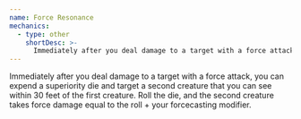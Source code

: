 ```yaml
---
name: Force Resonance
mechanics:
  - type: other
    shortDesc: >-
      Immediately after you deal damage to a target with a force attack, you can expend a superiority die and target a second creature that you can see within 30 feet of the first creature. Roll the die, and the second creature takes force damage equal to the roll + your forcecasting modifier. 
---
```

Immediately after you deal damage to a target with a force attack, you can expend a superiority die and target a second creature that you can see within 30 feet of the first creature. Roll the die, and the second creature takes force damage equal to the roll + your forcecasting modifier. 
